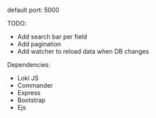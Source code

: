 default port: 5000

TODO:

- Add search bar per field
- Add pagination
- Add watcher to reload data when DB changes

Dependencies:
- Loki JS
- Commander
- Express
- Bootstrap
- Ejs